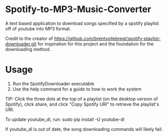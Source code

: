 # Spotify-to-MP3-Music-Converter
A text based application to download songs specified by a spotify playlist off of youtube into MP3 format.

Credit to the creator of https://github.com/brentvollebregt/spotify-playlist-downloader.git for inspiration for this project and the foundation for the downloading method.

# Usage
1. Run the SpotifyDownloader executable
2. Use the help command for a guide to how to work the system

TIP: Click the three dots at the top of a playlist (on the desktop version of Spotify), click share, and click "Copy Spotify URI" to retrieve the playlist's URI.

To update youtube_dl, run: sudo pip install -U youtube-dl

If youtube_dl is out of date, the song downloading commands will likely fail.
